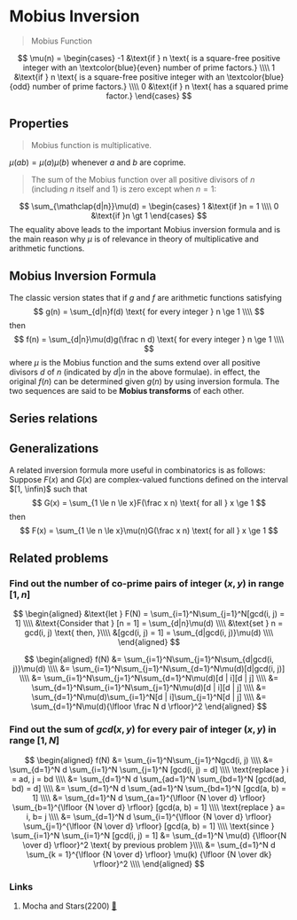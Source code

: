 # Mobius Inversion
> Mobius Function

$$
\mu(n) = \begin{cases}
    -1 &\text{if } n \text{ is a square-free positive integer with an \textcolor{blue}{even} number of prime factors.} \\\\
     1 &\text{if } n \text{ is a square-free positive integer with an \textcolor{blue}{odd} number of prime factors.}  \\\\
     0 &\text{if } n \text{ has a squared prime factor.} 
\end{cases}
$$

## Properties
> Mobius function is multiplicative.  

 $\mu(ab) = \mu(a)\mu(b) \text{ whenever } a \text{ and  } b \text{ are coprime.}$

> The sum of the Mobius function over all positive divisors of $n$ (including $n$ itself and $1$) is zero except when $n=1$:  

$$
\sum_{\mathclap{d|n}}\mu(d) = \begin{cases}
    1 &\text{if }n = 1 \\\\
    0 &\text{if }n \gt 1
\end{cases}
$$
The equality above leads to the important Mobius inversion formula and is the main reason why $\mu$ is of relevance in theory of multiplicative and arithmetic functions.

## Mobius Inversion Formula
The classic version states that if $g$ and $f$ are arithmetic functions satisfying
$$
g(n) = \sum_{d|n}f(d) \text{ for every integer } n \ge 1 \\\\
$$
then
$$
f(n) = \sum_{d|n}\mu(d)g(\frac n d) \text{ for every integer } n \ge 1 \\\\ 
$$
where $\mu$ is the Mobius function and the sums extend over all positive divisors $d$ of $n$ (indicated by $d|n$ in the above formulae). in effect, the original $f(n)$ can be determined given $g(n)$ by using inversion formula. The two sequences are said to be **Mobius transforms** of each other.

## Series relations


## Generalizations
A related inversion formula more useful in combinatorics is as follows: Suppose $F(x)$ and $G(x)$ are complex-valued functions defined on the interval $[1, \infin)$ such that
$$
G(x) = \sum_{1 \le n \le x}F(\frac x n) \text{ for all } x \ge 1
$$
then
$$
F(x) = \sum_{1 \le n \le x}\mu(n)G(\frac x n) \text{ for all } x \ge 1
$$

## Related problems

### Find out the number of co-prime pairs of integer $(x, y)$ in range $[1, n]$

$$
\begin{aligned}
&\text{let } F(N) = \sum_{i=1}^N\sum_{j=1}^N[gcd(i, j) = 1] \\\\
&\text{Consider that } [n = 1] = \sum_{d|n}\mu(d)  \\\\
&\text{set } n = gcd(i, j) \text{ then,  }\\\\
&[gcd(i, j) = 1] = \sum_{d|gcd(i, j)}\mu(d) \\\\
\end{aligned}
$$

$$
\begin{aligned}
f(N) &= \sum_{i=1}^N\sum_{j=1}^N\sum_{d|gcd(i, j)}\mu(d) \\\\
&= \sum_{i=1}^N\sum_{j=1}^N\sum_{d=1}^N\mu(d)[d|gcd(i, j)] \\\\
&= \sum_{i=1}^N\sum_{j=1}^N\sum_{d=1}^N\mu(d)[d | i][d | j] \\\\
&= \sum_{d=1}^N\sum_{i=1}^N\sum_{j=1}^N\mu(d)[d | i][d | j] \\\\
&= \sum_{d=1}^N\mu(d)\sum_{i=1}^N[d | i]\sum_{j=1}^N[d | j] \\\\
&= \sum_{d=1}^N\mu(d){\lfloor \frac N d \rfloor}^2
\end{aligned}
$$

### Find out the sum of $gcd(x, y)$ for every pair of integer $(x, y)$ in range $[1, N]$

$$
\begin{aligned}
f(N) &= \sum_{i=1}^N\sum_{j=1}^Ngcd(i, j) \\\\
&= \sum_{d=1}^N d \sum_{i=1}^N \sum_{j=1}^N [gcd(i, j) = d] \\\\
\text{replace } i = ad, j = bd \\\\
&= \sum_{d=1}^N d \sum_{ad=1}^N \sum_{bd=1}^N [gcd(ad, bd) = d] \\\\
&= \sum_{d=1}^N d \sum_{ad=1}^N \sum_{bd=1}^N [gcd(a, b) = 1] \\\\
&= \sum_{d=1}^N d \sum_{a=1}^{\lfloor {N \over d} \rfloor} \sum_{b=1}^{\lfloor {N \over d} \rfloor} [gcd(a, b) = 1] \\\\
\text{replace } a= i, b= j \\\\
&= \sum_{d=1}^N d \sum_{i=1}^{\lfloor {N \over d} \rfloor} \sum_{j=1}^{\lfloor {N \over d} \rfloor} [gcd(a, b) = 1] \\\\
\text{since } \sum_{i=1}^N \sum_{i=1}^N [gcd(i, j) = 1] &= \sum_{d=1}^N \mu(d) {\lfloor{N \over d} \rfloor}^2 \text{ by previous problem }\\\\
&= \sum_{d=1}^N d \sum_{k = 1}^{\lfloor {N \over d} \rfloor} \mu(k) {\lfloor {N \over dk} \rfloor}^2 \\\\
\end{aligned}
$$

### Links
1. Mocha and Stars(2200) [:link:](https://codeforces.com/contest/1559/problem/E)
